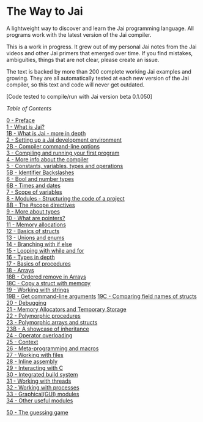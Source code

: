 # The Way to Jai
A lightweight way to discover and learn the Jai programming language. All programs work with the latest version of the Jai compiler.

This is a work in progress. It grew out of my personal Jai notes from the Jai videos and other Jai primers that emerged over time.
If you find mistakes, ambiguities, things that are not clear, please create an issue.

The text is backed by more than 200 complete working Jai examples and growing. They are all automatically tested at each new version of the Jai compiler, so this text and code will never get outdated.

[Code tested to compile/run with Jai version beta 0.1.050]

_Table of Contents_

   [0 -  Preface](https://github.com/Ivo-Balbaert/The_Way_to_Jai/blob/main/book/0_Preface.md)  
   [1 -  What is Jai?](https://github.com/Ivo-Balbaert/The_Way_to_Jai/blob/main/book/1_What_is_Jai.md)   
   [1B - What is Jai - more in depth](https://github.com/Ivo-Balbaert/The_Way_to_Jai/blob/main/book/1B_What_is_Jai%20-%20more%20in%20depth.md)   
   [2 -  Setting up a Jai development environment](https://github.com/Ivo-Balbaert/The_Way_to_Jai/blob/main/book/2_Setting_up_a_Jai_Development_Environment.md)  
   [2B - Compiler command-line options](https://github.com/Ivo-Balbaert/The_Way_to_Jai/blob/main/book/2B_Compiler_command_line_options.md)  
   [3 - Compiling and running your first program](https://github.com/Ivo-Balbaert/The_Way_to_Jai/blob/main/book/3_Compiling_and_running_your_first_program.md)  
   [4 - More info about the compiler](https://github.com/Ivo-Balbaert/The_Way_to_Jai/blob/main/book/4_More_info_about_the_compiler.md)  
   [5 - Constants, variables, types and operations](https://github.com/Ivo-Balbaert/The_Way_to_Jai/blob/main/book/5_Constants%2C%20variables%2C%20types%20and%20operations.md)  
   [5B - Identifier Backslashes](https://github.com/Ivo-Balbaert/The_Way_to_Jai/blob/main/book/5B_Identifier_Backslashes.md)   
   [6 - Bool and number types](https://github.com/Ivo-Balbaert/The_Way_to_Jai/blob/main/book/6_bool_and_number_types.md)  
   [6B - Times and dates](https://github.com/Ivo-Balbaert/The_Way_to_Jai/blob/main/book/6B_Times_and_dates.md)   
   [7 - Scope of variables](https://github.com/Ivo-Balbaert/The_Way_to_Jai/blob/main/book/7_Scope_of_Variables.md)  
   [8 - Modules - Structuring the code of a project](https://github.com/Ivo-Balbaert/The_Way_to_Jai/blob/main/book/8_Modules_-_Structuring_the_code_of_a_project.md)  
   [8B - The #scope directives](https://github.com/Ivo-Balbaert/The_Way_to_Jai/blob/main/book/8B_The_scope_directives.md)    
   [9 - More about types](https://github.com/Ivo-Balbaert/The_Way_to_Jai/blob/main/book/9_More_about_types.md)  
   [10 - What are pointers?](https://github.com/Ivo-Balbaert/The_Way_to_Jai/blob/main/book/10_What_are_pointers.md)  
   [11 - Memory allocations](https://github.com/Ivo-Balbaert/The_Way_to_Jai/blob/main/book/11_Memory_allocations.md)  
   [12 - Basics of structs](https://github.com/Ivo-Balbaert/The_Way_to_Jai/blob/main/book/12_Basics%20of%20structs.md)    
   [13 - Unions and enums](https://github.com/Ivo-Balbaert/The_Way_to_Jai/blob/main/book/13_Unions%20and%20enums.md)     
   [14 - Branching with if else](https://github.com/Ivo-Balbaert/The_Way_to_Jai/blob/main/book/14_Branching_with_if_else.md)  
   [15 - Looping with while and for](https://github.com/Ivo-Balbaert/The_Way_to_Jai/blob/main/book/15_Looping%20with%20while%20and%20for.md)     
   [16 - Types in depth](https://github.com/Ivo-Balbaert/The_Way_to_Jai/blob/main/book/16_Types%20in%20depth.md)    
   [17 - Basics of procedures](https://github.com/Ivo-Balbaert/The_Way_to_Jai/blob/main/book/17_Basics%20of%20procedures.md)  
   [18 - Arrays](https://github.com/Ivo-Balbaert/The_Way_to_Jai/blob/main/book/18_Arrays.md)  
   [18B - Ordered remove in Arrays](https://github.com/Ivo-Balbaert/The_Way_to_Jai/blob/main/book/18B_Ordered%20remove%20in%20arrays.md)  
   [18C - Copy a struct with memcpy](https://github.com/Ivo-Balbaert/The_Way_to_Jai/blob/main/book/18C_Copying%20a%20struct%20with%20memcpy.md)    
   [19 - Working with strings](https://github.com/Ivo-Balbaert/The_Way_to_Jai/blob/main/book/19_Working_with_Strings.md)  
   [19B - Get command-line arguments](https://github.com/Ivo-Balbaert/The_Way_to_Jai/blob/main/book/19B_Get%20command-line%20arguments.md)
   [19C - Comparing field names of structs](https://github.com/Ivo-Balbaert/The_Way_to_Jai/blob/main/book/19C_Comparing%20field%20names%20of%20structs.md)  
   [20 - Debugging](https://github.com/Ivo-Balbaert/The_Way_to_Jai/blob/main/book/20_Debugging.md)    
   [21 - Memory Allocators and Temporary Storage](https://github.com/Ivo-Balbaert/The_Way_to_Jai/blob/main/book/21_Memory_Allocators_and_Temporary_Storage.md)  
   [22 - Polymorphic procedures](https://github.com/Ivo-Balbaert/The_Way_to_Jai/blob/main/book/22_Polymorphic%20procedures.md)  
   [23 - Polymorphic arrays and structs](https://github.com/Ivo-Balbaert/The_Way_to_Jai/blob/main/book/23_Polymorphic%20arrays_and_structs.md)  
   [23B - A showcase of inheritance](https://github.com/Ivo-Balbaert/The_Way_to_Jai/blob/main/book/23B_A%20showcase%20of%20inheritance%20using%20structs%2C%20as%20and%20polymorphism.md)  
   [24 - Operator overloading](https://github.com/Ivo-Balbaert/The_Way_to_Jai/blob/main/book/24_Operator_Overloading.md)  
   [25 - Context](https://github.com/Ivo-Balbaert/The_Way_to_Jai/blob/main/book/25_Context.md)  
   [26 - Meta-programming and macros](https://github.com/Ivo-Balbaert/The_Way_to_Jai/blob/main/book/26_Metaprogramming%20and%20macros.md)       
   [27 - Working with files](https://github.com/Ivo-Balbaert/The_Way_to_Jai/blob/main/book/27_Working_with_Files.md)       
   [28 - Inline assembly](https://github.com/Ivo-Balbaert/The_Way_to_Jai/blob/main/book/28_Inline_Assembly.md)  
   [29 - Interacting with C](https://github.com/Ivo-Balbaert/The_Way_to_Jai/blob/main/book/29_Interacting%20with%20C.md)    
   [30 - Integrated build system](https://github.com/Ivo-Balbaert/The_Way_to_Jai/blob/main/book/30_Integrated_build_system.md)    
   [31 - Working with threads](https://github.com/Ivo-Balbaert/The_Way_to_Jai/blob/main/book/31_Working%20with%20threads.md)  
   [32 - Working with processes](https://github.com/Ivo-Balbaert/The_Way_to_Jai/blob/main/book/32_Working%20with%20processes.md)  
   [33 - Graphical(GUI) modules](https://github.com/Ivo-Balbaert/The_Way_to_Jai/blob/main/book/33_Graphical%20modules.md)    
   [34 - Other useful modules](https://github.com/Ivo-Balbaert/The_Way_to_Jai/blob/main/book/34_Other_useful_modules.md)  

   [50 - The guessing game](https://github.com/Ivo-Balbaert/The_Way_to_Jai/blob/main/book/50_The%20guessing%20game.md)    
 
     
   



